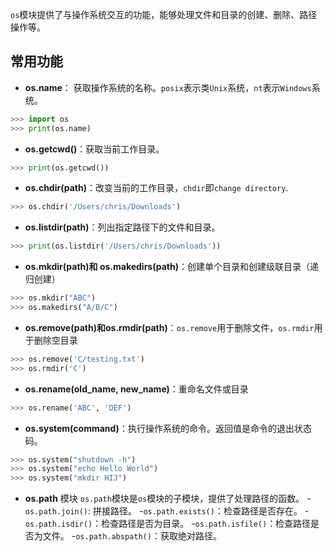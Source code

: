 
`os`模块提供了与操作系统交互的功能，能够处理文件和目录的创建、删除、路径操作等。

## 常用功能

- **os.name**： 获取操作系统的名称。`posix`表示类`Unix`系统，`nt`表示`Windows`系统。
```python
>>> import os
>>> print(os.name)
```

- **os.getcwd()**：获取当前工作目录。

```python
>>> print(os.getcwd())
```

- **os.chdir(path)**：改变当前的工作目录，`chdir`即`change directory`.

```python
>>> os.chdir('/Users/chris/Downloads')
```

- **os.listdir(path)**：列出指定路径下的文件和目录。

```python
>>> print(os.listdir('/Users/chris/Downloads'))
```

- **os.mkdir(path)和 os.makedirs(path)**：创建单个目录和创建级联目录（递归创建）

```python
>>> os.mkdir("ABC")
>>> os.makedirs("A/B/C")
```

- **os.remove(path)和os.rmdir(path)**：`os.remove`用于删除文件，`os.rmdir`用于删除空目录

```python
>>> os.remove('C/testing.txt')
>>> os.rmdir('C')
```

- **os.rename(old_name, new_name)**：重命名文件或目录

```python
>>> os.rename('ABC', 'DEF')
```

- **os.system(command)**：执行操作系统的命令。返回值是命令的退出状态码。

```python
>>> os.system("shutdown -h")
>>> os.system("echo Hello World")
>>> os.system("mkdir HIJ")
```

- **os.path** 模块
`os.path`模块是`os`模块的子模块，提供了处理路径的函数。
	-`os.path.join()`: 拼接路径。
	-`os.path.exists()`：检查路径是否存在。
	-`os.path.isdir()`：检查路径是否为目录。
	-`os.path.isfile()`：检查路径是否为文件。
	-`os.path.abspath()`：获取绝对路径。